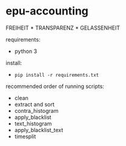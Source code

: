 epu-accounting
==============
FREIHEIT * TRANSPARENZ * GELASSENHEIT

requirements:
- python 3

install:
- `pip install -r requirements.txt`

recommended order of running scripts:

- clean
- extract and sort
- contra_histogram
- apply_blacklist
- text_histogram
- apply_blacklist_text
- timesplit
